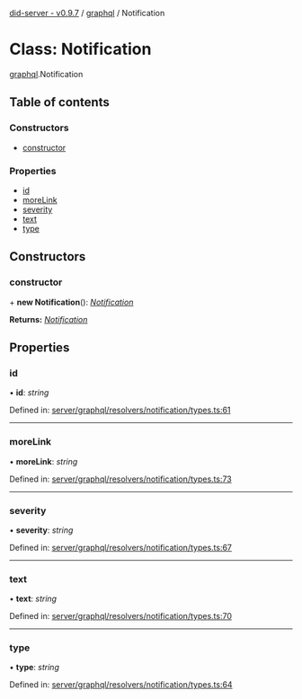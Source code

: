 [did-server - v0.9.7](../README.md) / [graphql](../modules/graphql.md) / Notification

# Class: Notification

[graphql](../modules/graphql.md).Notification

## Table of contents

### Constructors

- [constructor](graphql.notification.md#constructor)

### Properties

- [id](graphql.notification.md#id)
- [moreLink](graphql.notification.md#morelink)
- [severity](graphql.notification.md#severity)
- [text](graphql.notification.md#text)
- [type](graphql.notification.md#type)

## Constructors

### constructor

\+ **new Notification**(): [*Notification*](graphql.notification.md)

**Returns:** [*Notification*](graphql.notification.md)

## Properties

### id

• **id**: *string*

Defined in: [server/graphql/resolvers/notification/types.ts:61](https://github.com/Puzzlepart/did/blob/dev/server/graphql/resolvers/notification/types.ts#L61)

___

### moreLink

• **moreLink**: *string*

Defined in: [server/graphql/resolvers/notification/types.ts:73](https://github.com/Puzzlepart/did/blob/dev/server/graphql/resolvers/notification/types.ts#L73)

___

### severity

• **severity**: *string*

Defined in: [server/graphql/resolvers/notification/types.ts:67](https://github.com/Puzzlepart/did/blob/dev/server/graphql/resolvers/notification/types.ts#L67)

___

### text

• **text**: *string*

Defined in: [server/graphql/resolvers/notification/types.ts:70](https://github.com/Puzzlepart/did/blob/dev/server/graphql/resolvers/notification/types.ts#L70)

___

### type

• **type**: *string*

Defined in: [server/graphql/resolvers/notification/types.ts:64](https://github.com/Puzzlepart/did/blob/dev/server/graphql/resolvers/notification/types.ts#L64)
